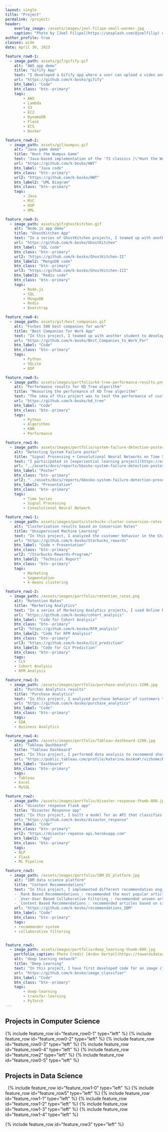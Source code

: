 ```yaml
---
layout: single
title: "Project"
permalink: /project/
header:
    overlay_image: /assets/images/joel-filipe-small-warmer.jpg
    caption: "Photo by [Joel Filipe](https://unsplash.com/@joelfilip) on [Unsplash](https://unsplash.com)"
author_profile: true
classes: wide
date: April 30, 2023

feature_row0-1:
  - image_path: assets/gif/gifify.gif
    alt: "AWS app demo"
    title: "Gifify App"
    text: "I developed a Gifify app where a user can upload a video and get it processed into a gif. This is a Flask app deployed to AWS EC2 instance. The user login data is saved into DynamoDB, while the users' uploaded videos and resulting gifs are stored on S3 buckets. The video processing is implemented through a Lambda function (deployed via Docker to ECS)."
    url: "https://github.com/k-bosko/gifify"
    btn_label: "Code"
    btn_class: "btn--primary"
    tags:
        - AWS
        - Lambda
        - S3
        - EC2
        - DynamoDB
        - Flask
        - ECS
        - Docker

feature_row0-2:
  - image_path: assets/gif/wumpus.gif
    alt: "Java game demo"
    title: "Hunt the Wumpus Game"
    text: "Java-based implementation of the '73 classics [\"Hunt the Wumpus\"](https://en.wikipedia.org/wiki/Hunt_the_Wumpus), using MVC design pattern and object oriented programming (OOP). The game can be played in both GUI and text-based modes."
    url: "https://github.com/k-bosko/HWT"
    btn_label: "Java code"
    btn_class: "btn--primary"
    url2: "https://github.com/k-bosko/HWT"
    btn_label2: "UML Diagram"
    btn_class: "btn--primary"
    tags:
        - Java
        - MVC
        - OOP
        - UML

feature_row0-3:
  - image_path: assets/gif/ghostkitchen.gif
    alt: "Node.js app demo"
    title: "GhostKitchen App"
    text: "In a series of GhostKitchen projects, I teamed up with another student to develop a Node.js app that supports CRUD operations for processing new orders for a restaurant chain. The app has 3 versions that differ in database used for backend - one version is based on SQLite, another on MongoDB and yet another on Redis."
    url: "https://github.com/k-bosko/GhostKitchen"
    btn_label: "SQL code"
    btn_class: "btn--primary"
    url2: "https://github.com/k-bosko/GhostKitchen-II"
    btn_label2: "MongoDB code"
    btn_class: "btn--primary"
    url3: "https://github.com/k-bosko/GhostKitchen-III"
    btn_label3: "Redis code"
    btn_class: "btn--primary"
    tags:
        - Node.js
        - SQL
        - MongoDB
        - Redis
        - Bootstrap

feature_row0-4:
  - image_path: assets/gif/best_companies.gif
    alt: "Forbes 500 best companies for work"
    title: "Best Companies for Work App"
    text: "In this project, I teamed up with another student to develop a Python app to explore Forbes 500 best companies to work for. I was responsible for web scraping, data cleaning, creating a SQLite database and data visualizations."
    url: "https://github.com/k-bosko/Best_Companies_to_Work_For"
    btn_label: "Code"
    btn_class: "btn--primary"
    tags:
        - Python
        - SQLite
        - OOP

feature_row0-5:
  - image_path: assets/images/portfolio/kd-tree-performance-results.png
    alt: "Performance results for KD Tree algorithm"
    title: "Measuring the performance of KD Tree algorithm"
    text: "The idea of this project was to test the performance of custom KD Tree implementation versus the naive approach for solving the nearest neighbor problem (KNN). The implementation was tested using the image recoloring approach."
    url: "https://github.com/k-bosko/kd_tree"
    btn_label: "Code"
    btn_class: "btn--primary"
    tags:
        - Python
        - Algorithms
        - KNN
        - Performance

feature_row1-0:
  - image_path: assets/images/portfolio/system-failure-detection-poster.png
    alt: "Detecting System Failure poster"
    title: "Signal Processing + Convolutional Neural Networks on Time Series data"
    text: "I participated in [experiential learning project](https://experiential-learning.northeastern.edu/) at Northeastern University in cooperation with [Lightning eMotors](https://lightningemotors.com/), an automotive research and manufacturing company that develops zero-emission all-electric powertrains. The company provided a dataset with over 9 million unique observations for 19 different variables across different vehicle units. Using this dataset, we developed a method to predict system failure with Signal Processing and Machine Learning techniques (CNN). The predictive model yielded outstanding results (0.95 accuracy score on test data) and can be utilized commercially as an early detection mechanism for system failure. "
    url: "../assets/docs/reports/kbosko-system-failure-detection-poster.pdf"
    btn_label: "Poster"
    btn_class: "btn--primary"
    url2: "../assets/docs/reports/kbosko-system-failure-detection-presentation.pdf"
    btn_label2: "Presentation"
    btn_class: "btn--primary"
    tags:
        - Time Series
        - Signal Processing
        - Convolutional Neural Network

feature_row1-1:
  - image_path: assets/images/posts/starbucks-cluster-conversion-rates.png
    alt: "Clusterisation results based on Conversion Rates"
    title: "Unsupervised Machine Learning"
    text: "In this project, I analyzed the customer behavior in the Starbucks Rewards Mobile App. After signing up for the app, customers receive promotions every few days. The task was to identify which customers are influenced by promotional offers the most and what types of offers to send them in order to maximize the revenue. I used PCA and K-Means clustering to arrive at 3 customer segments (Disinterested, BOGO, Discount) based on Average Conversion Rates and explored their demographic profiles and shopping habits."
    url: "https://github.com/k-bosko/Starbucks_rewards"
    btn_label: "Code + Presentation"
    btn_class: "btn--primary"
    url2: "/Starbucks-Rewards-Program/"
    btn_label2: "Technical Report"
    btn_class: "btn--primary"
    tags:
        - Marketing
        - Segmentation
        - k-means clustering

feature_row1-2:
  - image_path: /assets/images/portfolio/retention_rates.png
    alt: "Retention Rates"
    title: "Marketing Analytics"
    text: "In a series of Marketing Analytics projects, I used Online Retail II dataset to create cohorts based on monthly data, calculated retention rates and visualized them via a heatmap. Then I created RFM (Recency, Frequency, Monetary) segments, calculated RFM Score for each customer and segmented into 3 custom segments 'Top', 'Middle' and 'Low' based on the total RFM Score. Finally, I calculated the revenue-based CLV (Customer Lifetime Value) for each customer."
    url: "https://github.com/k-bosko/cohort_analysis"
    btn_label: "Code for Cohort Analysis"
    btn_class: "btn--primary"
    url2: "https://github.com/k-bosko/RFM_analysis"
    btn_label2: "Code for RFM Analysis"
    btn_class: "btn--primary"
    url3: "https://github.com/k-bosko/CLV_prediction"
    btn_label3: "Code for CLV Prediction"
    btn_class: "btn--primary"
    tags:
    - CLV
    - Cohort Analysis
    - RFM Analysis

feature_row1-3:
  - image_path: /assets/images/portfolio/purchase-analytics-1200.jpg
    alt: "Purchas Analytics results"
    title: "Purchase Analytics"
    text: "In this project, I analyzed purchase behavior of customers that bought 5 different brands of chocolate bars in a physical FMCG store during 2 years. In total, they made 58,693 transactions, captured through the loyalty cards they used at checkout. Based on the results of customer segmentation, I explored the segments sizes and answered the following business questions: 1. How often do people from different segments visit the store? 2. What brand do customer segments prefer on average? 3. How much revenue each customer segment brings?"
    url: "https://github.com/k-bosko/purchase_analytics"
    btn_label: "Code"
    btn_class: "btn--primary"
    tags:
    - EDA
    - Business Analytics

feature_row1-4:
  - image_path: /assets/images/portfolio/Tableau-dashboard-1200.jpg
    alt: "Tableau Dashboard"
    title: "Tableau Dashboard"
    text: "In this project, I performed data analysis to recommend short-term renting strategy for Watershed, a residential rental properties firm. To do this, I extracted relevant data from a real estate MySQL database, analyzed data in Excel to identify the best opportunities to increase revenue and maximize profits and created a Tableau dashboard to show the results of a sensitivity analysis."
    url: "https://public.tableau.com/profile/katerina.bosko#!/vizhome/Bosko_dashboardforWatershedproperties/FinalDashboard"
    btn_label: "Dashboard"
    btn_class: "btn--primary"
    tags:
    - Tableau
    - Excel
    - MySQL

feature_row2:
  - image_path: /assets/images/portfolio/disaster-response-thumb-800.jpg
    alt: "disaster response Flask app"
    title: "Disaster Response app"
    text: "In this project, I built a model for an API that classifies disaster messages. The datasets provided by Figure Eight contain real messages sent during disaster events and their respective categories. The task was to train the supervised ML classifier to automate categorization of the new messages so that different disaster relief agencies would receive only relevant ones. The model was then deployed as a Python Flask app to Heroku."
    url: "https://github.com/k-bosko/disaster_response"
    btn_label: "Code"
    btn_class: "btn--primary"
    url2: "https://disaster-reponse-api.herokuapp.com"
    btn_label2: "App"
    btn_class: "btn--primary"
    tags:
    - NLP
    - Flask
    - ML Pipeline

feature_row3:
  - image_path: /assets/images/portfolio/IBM_DS_platform.jpg
    alt: "IBM data science platform"
    title: "Content Recommendations"
    text: "In this project, I implemented different recommendation engines for users of the IBM Watson Studio platform. <br>
    - _Rank Based Recommendations_: recommended the most popular articles based on the highest user interactions <br>
    - _User-User Based Collaborative Filtering_: recommended unseen articles that were viewed by most similar users <br>
    - _Content Based Recommendations_: recommended articles based on similarity of content <br>"
    url: "https://github.com/k-bosko/recommendations_IBM"
    btn_label: "Code"
    btn_class: "btn--primary"
    tags:
    - recommender system
    - collaborative filtering


feature_row5:
  - image_path: assets/images/portfolio/deep_learning-thumb-800.jpg
    portfolio_caption: Photo Credit [Ardon Dertat](https://towardsdatascience.com/applied-deep-learning-part-1-artificial-neural-networks-d7834f67a4f6)
    alt: "deep learning network"
    title: "Deep Learning"
    text: "In this project, I have first developed code for an image classifier built with PyTorch in Jupyter Notebook, then converted it into a command line application. The application allows you to choose one of the pretrained architectures, specify different hyperparameters (learning rate, hidden layers, epochs) and use either GPU or CPU for training. I also implemented saving the checkpoints so that you can continue training if stopped. Image Classifier predicts 102 flower categories. "
    url: "https://github.com/k-bosko/image_classifier"
    btn_label: "Code"
    btn_class: "btn--primary"
    tags:
        - deep-learning
        - transfer-learning
        - PyTorch
---
```


## Projects in Computer Science

{% include feature_row id="feature_row0-1" type="left" %}
<a name="Gifify AWS app"></a>
{% include feature_row id="feature_row0-2" type="left" %}
<a name="HWT game"></a>
{% include feature_row id="feature_row0-3" type="left" %}
<a name="GhostKitchen Node.js app"></a>
{% include feature_row id="feature_row0-4" type="left" %}
<a name="Python app"></a>
<a name="NLP Flask app"></a>
{% include feature_row id="feature_row2" type="left" %}
<a name="KD Tree algorithm"></a>
{% include feature_row id="feature_row0-5" type="left" %}

## Projects in Data Science

&nbsp;
<a name="Signal-Processing">
{% include feature_row id="feature_row1-0" type="left" %}
{% include feature_row id="feature_row5" type="left" %}
<a name="Deep-Learning">
{% include feature_row id="feature_row1-1" type="left" %}
<a name="Marketing-Analytics"></a>
{% include feature_row id="feature_row1-2" type="left" %}
<a name="Purchase-Analytics"></a>
{% include feature_row id="feature_row1-3" type="left" %}
<a name="Tableau-Dashboard"></a>
{% include feature_row id="feature_row1-4" type="left" %}
<!-- <a name="Digital-Marketing"></a>
{% include feature_row id="feature_row4" type="left" %} -->
<a name="Recommender-System"></a>
{% include feature_row id="feature_row3" type="left" %}


